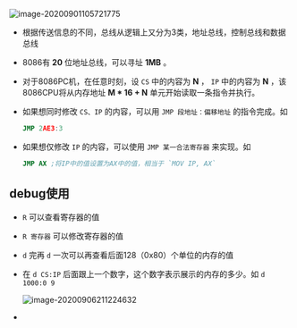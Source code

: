 ![image-20200901105721775](https://cdn.jsdelivr.net/gh/smallzhong/picgo-pic-bed@master/image-20200901105721775.png)

+ 根据传送信息的不同，总线从逻辑上又分为3类，地址总线，控制总线和数据总线

+ 8086有 **20** 位地址总线，可以寻址 **1MB** 。

+ 对于8086PC机，在任意时刻，设 `CS` 中的内容为 **N** ， `IP` 中的内容为 **N** ，该8086CPU将从内存地址 **M * 16 + N** 单元开始读取一条指令并执行。

+ 如果想同时修改 `CS、IP` 的内容，可以用 `JMP 段地址：偏移地址` 的指令完成。如

  ```asm
  JMP 2AE3:3
  ```

+ 如果想仅修改 `IP` 的内容，可以使用 `JMP 某一合法寄存器` 来实现。如

  ```asm
  JMP AX ;将IP中的值设置为AX中的值，相当于 `MOV IP, AX`
  ```



## debug使用

+ `R` 可以查看寄存器的值

+ `R 寄存器` 可以修改寄存器的值

+ `d` 完再 `d` 一次可以再查看后面128（0x80）个单位的内存的值

+ 在 `d CS:IP` 后面跟上一个数字，这个数字表示展示的内存的多少。如 `d 1000:0 9`

  ![image-20200906211224632](https://cdn.jsdelivr.net/gh/smallzhong/picgo-pic-bed@master/image-20200906211224632.png)

+ 